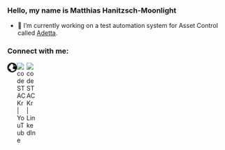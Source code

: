 ### Hello, my name is Matthias Hanitzsch-Moonlight

- 🔭 I’m currently working on a test automation system for Asset Control called [Adetta][adettasite].

### Connect with me:

[<img align="left" alt="mhmt.io" width="22px" src="https://raw.githubusercontent.com/iconic/open-iconic/master/svg/globe.svg" />][website]
[<img align="left" alt="codeSTACKr | YouTube" width="22px" src="https://cdn.jsdelivr.net/npm/simple-icons@v3/icons/youtube.svg" />][youtube]
[<img align="left" alt="codeSTACKr | LinkedIn" width="22px" src="https://cdn.jsdelivr.net/npm/simple-icons@v3/icons/linkedin.svg" />][linkedin]

<br />

<!--
**mhmtio/mhmtio** is a ✨ _special_ ✨ repository because its `README.md` (this file) appears on your GitHub profile.

Here are some ideas to get you started:

- 🔭 I’m currently working on ...
- 🌱 I’m currently learning ...
- 👯 I’m looking to collaborate on ...
- 🤔 I’m looking for help with ...
- 💬 Ask me about ...
- 📫 How to reach me: ...
- 😄 Pronouns: ...
- ⚡ Fun fact: ...
-->

[website]: https://mhmt.io
[youtube]: https://www.youtube.com/channel/UCTCK8biy6GOUebjji92RXhQ
[linkedin]: https://www.linkedin.com/in/matthiashanitzsch/
[adettasite]: https//terrafino-solutions.com/adetta
